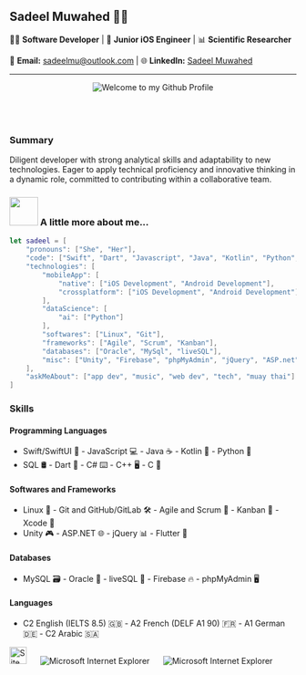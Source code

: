 ## Sadeel Muwahed 👩‍💻

👩‍💻 **Software Developer** | 📱 **Junior iOS Engineer** | 📊 **Scientific Researcher**

📧 **Email:** sadeelmu@outlook.com | 🌐 **LinkedIn:** [Sadeel Muwahed](https://www.linkedin.com/in/sadeel-muwahed/) 

---
<!-- "Hero" Header -->
<div align="center">
  <img src="https://github.com/BrunnerLivio/brunnerlivio/blob/master/images/welcome.png?raw=true" style="max-width: 100%;" alt="Welcome to my Github Profile" />
  <br />
  <br />
  <br />
  <br />

</div>

### Summary

Diligent developer with strong analytical skills and adaptability to new technologies. Eager to apply technical proficiency and innovative thinking in a dynamic role, committed to contributing within a collaborative team.


### <img src="https://media.giphy.com/media/VgCDAzcKvsR6OM0uWg/giphy.gif" width="50"> A little more about me...  

```swift
let sadeel = [
    "pronouns": ["She", "Her"],
    "code": ["Swift", "Dart", "Javascript", "Java", "Kotlin", "Python", "SQL", "C#", "C++", "C"],
    "technologies": [
        "mobileApp": [
            "native": ["iOS Development", "Android Development"],
            "crossplatform": ["iOS Development", "Android Development"]
        ],
        "dataScience": [
            "ai": ["Python"]
        ],
        "softwares": ["Linux", "Git"],
        "frameworks": ["Agile", "Scrum", "Kanban"],
        "databases": ["Oracle", "MySql", "liveSQL"],
        "misc": ["Unity", "Firebase", "phpMyAdmin", "jQuery", "ASP.net"]
    ],
    "askMeAbout": ["app dev", "music", "web dev", "tech", "muay thai"]
]
```


### Skills

#### Programming Languages
- Swift/SwiftUI 📱 - JavaScript 💻 - Java ☕ - Kotlin 🚀 - Python 🐍
- SQL 🛢️ - Dart 🎯 - C# ⌨️ - C++ 🖥️ - C 📝

#### Softwares and Frameworks
- Linux 🐧 - Git and GitHub/GitLab 🛠️ - Agile and Scrum 🔄 - Kanban 📌 - Xcode 📱
- Unity 🎮 - ASP.NET 🌐 - jQuery 📊 - Flutter 🦋

#### Databases
- MySQL 🗃️ - Oracle 🏺 - liveSQL 💾 - Firebase 🔥 - phpMyAdmin 🖥️

#### Languages
- C2 English (IELTS 8.5) 🇬🇧 - A2 French (DELF A1 90) 🇫🇷 - A1 German 🇩🇪 - C2 Arabic 🇸🇦




<img src="https://raw.githubusercontent.com/BrunnerLivio/brunnerlivio/master/images/notepad.gif" alt="Site created with Notepad" height="30" />
<!-- "margin-right: whatever;" -->
<span>&nbsp;&nbsp;&nbsp;&nbsp;</span>  
<img src="https://raw.githubusercontent.com/BrunnerLivio/brunnerlivio/master/images/ie_logo.gif" alt="Microsoft Internet Explorer" />
<span>&nbsp;&nbsp;&nbsp;&nbsp;</span>  
<img src="https://raw.githubusercontent.com/BrunnerLivio/brunnerlivio/master/images/noframes.gif" alt="Microsoft Internet Explorer" />

</div>
